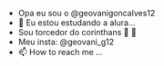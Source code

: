 - Opa eu sou o @geovanigoncalves12
- 🥇 Eu estou estudando a alura...
- Sou torcedor do corinthans 🖤 🖤
- Meu insta: @geovani_g12
- 📫 How to reach me ...

<!---
geovanigoncalves12/geovanigoncalves12 is a ✨ special ✨ repository because its `README.md` (this file) appears on your GitHub profile.
You can click the Preview link to take a look at your changes.
--->
